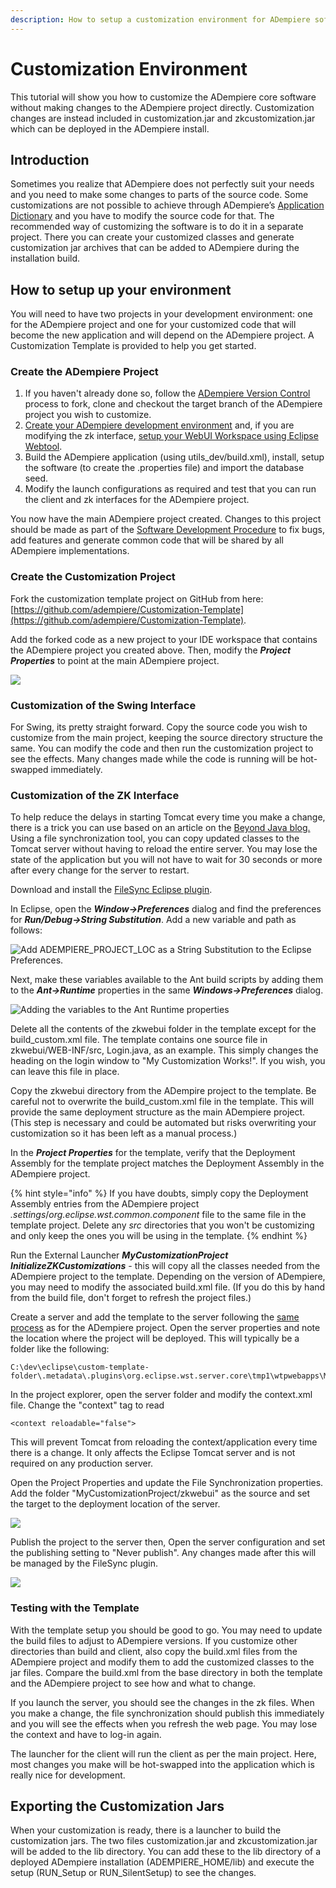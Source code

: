 ```yaml
---
description: How to setup a customization environment for ADempiere software
---
```


# Customization Environment

This tutorial will show you how to customize the ADempiere core software without making changes to the ADempiere project directly. Customization changes are instead included in customization.jar and zkcustomization.jar which can be deployed in the ADempiere install.

## Introduction

Sometimes you realize that ADempiere does not perfectly suit your needs and you need to make some changes to parts of the source code. Some customizations are not possible to achieve through ADempiere’s [Application Dictionary](http://wiki.adempiere.net/Application_Dictionary) and you have to modify the source code for that. The recommended way of customizing the software is to do it in a separate project. There you can create your customized classes and generate customization jar archives that can be added to ADempiere during the installation build.

## How to setup up your environment

You will need to have two projects in your development environment: one for the ADempiere project and one for your customized code that will become the new application and will depend on the ADempiere project. A Customization Template is provided to help you get started.

### Create the ADempiere Project

1. If you haven't already done so, follow the [ADempiere Version Control](../adempiere-version-control.md) process to fork, clone and checkout the target branch of the ADempiere project you wish to customize.
2. [Create your ADempiere development environment](./) and, if you are modifying the zk interface, [setup your WebUI Workspace using Eclipse Webtool](creating-webui-workspace-using-eclipse-webtool.md).
3. Build the ADempiere application \(using utils\_dev/build.xml\), install, setup the software \(to create the .properties file\) and import the database seed.
4. Modify the launch configurations as required and test that you can run the client and zk interfaces for the ADempiere project.

You now have the main ADempiere project created. Changes to this project should be made as part of the [Software Development Procedure](../software-development-procedure.md) to fix bugs, add features and generate common code that will be shared by all ADempiere implementations.

### Create the Customization Project

Fork the customization template project on GitHub from here: [https://github.com/adempiere/Customization-Template](https://github.com/adempiere/Customization-Template).

Add the forked code as a new project to your IDE workspace that contains the ADempiere project you created above.   Then, modify the _**Project Properties**_ to point at the main ADempiere project.

![](../../.gitbook/assets/customizationbuildpathprojects.png)

### Customization of the Swing Interface

For Swing, its pretty straight forward. Copy the source code you wish to customize from the main project, keeping the source directory structure the same. You can modify the code and then run the customization project to see the effects.  Many changes made while the code is running will be hot-swapped immediately.

### Customization of the ZK Interface

To help reduce the delays in starting Tomcat every time you make a change, there is a trick you can use based on an article on the [Beyond Java blog.](https://www.beyondjava.net/eliminate-cumbersome-tomcat-deployment-waits) Using a file synchronization tool, you can copy updated classes to the Tomcat server without having to reload the entire server. You may lose the state of the application but you will not have to wait for 30 seconds or more after every change for the server to restart.

Download and install the [FileSync Eclipse plugin](https://marketplace.eclipse.org/content/filesync).

In Eclipse, open the _**Window-&gt;Preferences**_ dialog and find the preferences for _**Run/Debug-&gt;String Substitution**_. Add a new variable and path as follows:

![Add ADEMPIERE\_PROJECT\_LOC as a String Substitution to the Eclipse Preferences.](../../.gitbook/assets/preferencescustomizationsettingsstrings.png)

Next, make these variables available to the Ant build scripts by adding them to the _**Ant-&gt;Runtime**_ properties in the same _**Windows-&gt;Preferences**_ dialog.

![Adding the variables to the Ant Runtime properties](../../.gitbook/assets/preferencesantruntimeproperties.png)

Delete all the contents of the zkwebui folder in the template except for the build\_custom.xml file. The template contains one source file in zkwebui/WEB-INF/src, Login.java, as an example. This simply changes the heading on the login window to "My Customization Works!". If you wish, you can leave this file in place.

Copy the zkwebui directory from the ADempire project to the template. Be careful not to overwrite the build\_custom.xml file in the template. This will provide the same deployment structure as the main ADempiere project. \(This step is necessary and could be automated but risks overwriting your customization so it has been left as a manual process.\)

In the _**Project Properties**_ for the template, verify that the Deployment Assembly for the template project matches the Deployment Assembly in the ADempiere project.  

{% hint style="info" %}
If you have doubts, simply copy the Deployment Assembly entries from the ADempiere project _.settings_/_org.eclipse.wst.common.component_  file to the same file in the template project.  Delete any _src_ directories that you won't be customizing and only keep the ones you will be using in the template.
{% endhint %}

Run the External Launcher _**MyCustomizationProject InitializeZKCustomizations**_ - this will copy all the classes needed from the ADempiere project to the template. Depending on the version of ADempiere, you may need to modify the associated build.xml file. \(If you do this by hand from the build file, don't forget to refresh the project files.\)

Create a server and add the template to the server following the [same process](creating-webui-workspace-using-eclipse-webtool.md#setup-the-webtool) as for the ADempiere project. Open the server properties and note the location where the project will be deployed.  This will typically be a folder like the following:

```text
C:\dev\eclipse\custom-template-folder\.metadata\.plugins\org.eclipse.wst.server.core\tmp1\wtpwebapps\MyCustomizationProject
```

In the project explorer, open the server folder and modify the context.xml file. Change the "context" tag to read

```text
<context reloadable="false">
```

This will prevent Tomcat from reloading the context/application every time there is a change.  It only affects the Eclipse Tomcat server and is not required on any production server.

Open the Project Properties and update the File Synchronization properties. Add the folder "MyCustomizationProject/zkwebui" as the source and set the target to the deployment location of the server. 

![](../../.gitbook/assets/preferencescustomizationsettingssync.png)

Publish the project to the server then, Open the server configuration and set the publishing setting to "Never publish".  Any changes made after this will be managed by the FileSync plugin.

![](../../.gitbook/assets/serverneverpublish.png)

### Testing with the Template

With the template setup you should be good to go. You may need to update the build files to adjust to ADempiere versions. If you customize other directories than build and client, also copy the build.xml files from the ADempiere project and modify them to add the customized classes to the jar files. Compare the build.xml from the base directory in both the template and the ADempiere project to see how and what to change.

If you launch the server, you should see the changes in the zk files. When you make a change, the file synchronization should publish this immediately and you will see the effects when you refresh the web page. You may lose the context and have to log-in again.

The launcher for the client will run the client as per the main project. Here, most changes you make will be hot-swapped into the application which is really nice for development.

## Exporting the Customization Jars

When your customization is ready, there is a launcher to build the customization jars. The two files customization.jar and zkcustomization.jar will be added to the lib directory. You can add these to the lib directory of a deployed ADempiere installation \(ADEMPIERE\_HOME/lib\) and execute the setup \(RUN\_Setup or RUN\_SilentSetup\) to see the changes.


